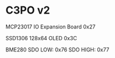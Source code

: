 # C3PO v2

MCP23017 IO Expansion Board
0x27


SSD1306 128x64 OLED
0x3C

BME280
SDO LOW: 0x76
SDO HIGH: 0x77